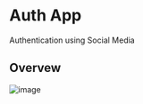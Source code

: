 # Auth App

Authentication using Social Media

## Overvew

![image](https://user-images.githubusercontent.com/66724598/166510681-22c1dbd7-120e-4d41-8614-dc978e44cd62.png)

